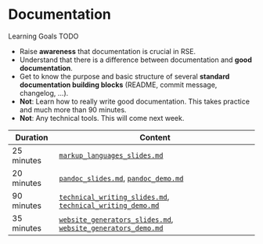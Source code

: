 # Documentation

Learning Goals TODO

- Raise **awareness** that documentation is crucial in RSE.
- Understand that there is a difference between documentation and **good documentation**.
- Get to know the purpose and basic structure of several **standard documentation building blocks** (README, commit message, changelog, ...).
- **Not**: Learn how to really write good documentation. This takes practice and much more than 90 minutes.
- **Not**: Any technical tools. This will come next week.

| Duration | Content |
| --- | --- |
| 25 minutes | [`markup_languages_slides.md`](https://github.com/Simulation-Software-Engineering/Lecture-Material/blob/main/04_documentation/markup_languages_slides.md)|
| 20 minutes | [`pandoc_slides.md`](https://github.com/Simulation-Software-Engineering/Lecture-Material/blob/main/04_documentation/pandoc_slides.md), [`pandoc_demo.md`](https://github.com/Simulation-Software-Engineering/Lecture-Material/blob/main/04_documentation/pandoc_demo.md) |
| 90 minutes | [`technical_writing_slides.md`](https://github.com/Simulation-Software-Engineering/Lecture-Material/blob/main/04_documentation/technical_writing_slides.md), [`technical_writing_demo.md`](https://github.com/Simulation-Software-Engineering/Lecture-Material/blob/main/04_documentation/technical_writing_demo.md)  |
| 35 minutes | [`website_generators_slides.md`](https://github.com/Simulation-Software-Engineering/Lecture-Material/blob/main/04_documentation/website_generators_slides.md), [`website_generators_demo.md`](https://github.com/Simulation-Software-Engineering/Lecture-Material/blob/main/04_documentation/website_generators_demo.md) |
